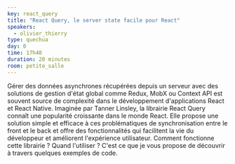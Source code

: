 ```yaml
---
key: react_query
title: "React Query, le server state facile pour React"
speakers:
  - olivier_thierry
type: quechua
day: 0
time: 17h40
duration: 20 minutes
room: petite_salle
---
```


Gérer des données asynchrones récupérées depuis un serveur avec des solutions de gestion d'état global comme Redux, MobX ou Context API est souvent source de complexité dans le développement d'applications React et React Native. Imaginée par Tanner Linsley, la librairie React Query connaît une popularité croissante dans le monde React. Elle propose une solution simple et efficace à ces problématiques de synchronisation entre le front et le back et offre des fonctionnalités qui facilitent la vie du développeur et améliorent l'expérience utilisateur. Comment fonctionne cette librairie ? Quand l'utiliser ? C'est ce que je vous propose de découvrir à travers quelques exemples de code.